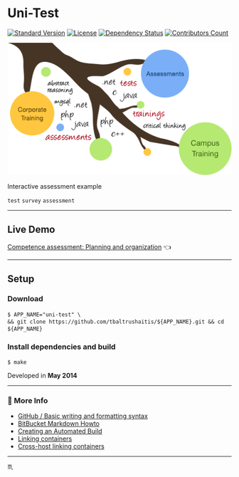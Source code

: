 # Uni-Test #

[![Standard Version](https://img.shields.io/badge/release-standard%20version-brightgreen.svg?style=plastic)](https://github.com/conventional-changelog/standard-version)
[![License](https://img.shields.io/badge/license-MIT-green.svg?style=flat)](https://github.com/tbaltrushaitis/uni-test/blob/master/LICENSE)
[![Dependency Status](https://david-dm.org/tbaltrushaitis/uni-test.svg?theme=shields.io)](https://david-dm.org/tbaltrushaitis/uni-test)
[![Contributors Count](https://img.shields.io/github/contributors/tbaltrushaitis/uni-test.svg)](https://github.com/tbaltrushaitis/uni-test/graphs/contributors)

![Evaluation Logo](assets/img/banner-img.png)

Interactive assessment example

`test` `survey` `assessment`

---

## Live Demo ##

 [Competence assessment: Planning and organization](http://bit.ly/uni-test) :point_left:

---

## Setup ##

### Download ###

```shell
$ APP_NAME="uni-test" \
&& git clone https://github.com/tbaltrushaitis/${APP_NAME}.git && cd ${APP_NAME}
```

### Install dependencies and build ###

```shell
$ make
```

Developed in **May 2014**

---

### :link: More Info ###

 - [GitHub / Basic writing and formatting syntax](https://help.github.com/articles/basic-writing-and-formatting-syntax/)
 - [BitBucket Markdown Howto](https://bitbucket.org/tutorials/markdowndemo)
 - [Creating an Automated Build](https://docs.docker.com/docker-hub/builds/)
 - [Linking containers](https://docs.docker.com/engine/userguide/networking/default_network/dockerlinks.md)
 - [Cross-host linking containers](https://docs.docker.com/engine/admin/ambassador_pattern_linking.md)

---

:scorpius:
